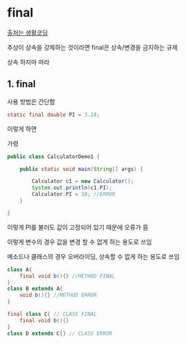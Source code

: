 # final

[출처는 생활코딩](https://opentutorials.org/course/1223/6145)

추상이 상속을 강제하는 것이라면 final은 상속/변경을 금지하는 규제

상속 하지마 마라

## 1. final

사용 방법은 간단함

```java
static final double PI = 3.14;
```

이렇게 하면

가령

```java
public class CalculatorDemo1 {

    public static void main(String[] args) {

        Calculator c1 = new Calculator();
        System.out.println(c1.PI);
        Calculator.PI = 10; //ERROR
    }

}
```

이렇게 PI를 불러도 값이 고정되어 있기 때문에 오류가 뜸

이렇게 변수의 경우 값을 변경 할 수 없게 하는 용도로 쓰임

메소드나 클래스의 경우 오버라이딩, 상속할 수 없게 하는 용도로 쓰임

```java
class A{
    final void b(){} //METHOD FINAL
}
class B extends A{
    void b(){} //METHOD ERROR
}
```

```java
final class C{ // CLASS FINAL
    final void b(){}
}
class D extends C{} // CLASS ERROR
```
